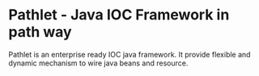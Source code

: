 Pathlet - Java IOC Framework in path way
=================================================
Pathlet is an enterprise ready IOC java framework. It provide flexible and dynamic mechanism to wire java beans and resource.


